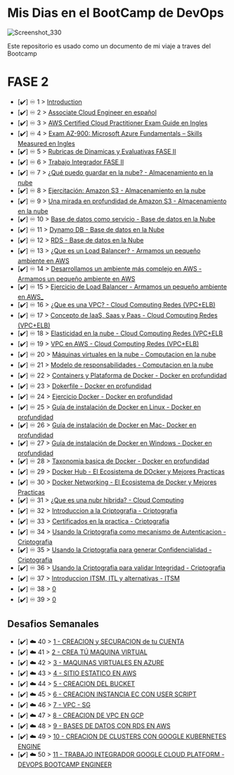 # Mis Dias en el BootCamp de DevOps

<p align="center">

 ![Screenshot_330](https://user-images.githubusercontent.com/105083569/167223748-bc800af0-3529-4b80-8418-8ad53aec03c3.png)


Este repositorio es usado como un documento de mi viaje a traves del Bootcamp 
 
  
# FASE 2

- [✔️] ♾️ 1 > [Introduction](Days/day01.md)
- [✔️] ♾️ 2 > [Associate Cloud Engineer en español](Days/day02.md)
- [✔️] ♾️ 3 > [AWS Certified Cloud Practitioner Exam Guide en Ingles ](Days/day03.md)
- [✔️] ♾️ 4 > [Exam AZ-900: Microsoft Azure Fundamentals – Skills Measured en Ingles](Days/day04.md)
- [✔️] ♾️ 5 > [Rubricas de Dinamicas y Evaluativas FASE II ](Days/day05.md)
- [✔️] ♾️ 6 > [Trabajo Integrador FASE II  ](Days/day06.md)
- [✔️] ♾️ 7 > [¿Qué puedo guardar en la nube? - Almacenamiento en la nube](Days/day07.md)
- [✔️] ♾️ 8 > [Ejercitación: Amazon S3 - Almacenamiento en la nube](Days/day08.md)
- [✔️] ♾️ 9 > [Una mirada en profundidad de Amazon S3 - Almacenamiento en la nube](Days/day09.md)
- [✔️] ♾️ 10 > [Base de datos como servicio - Base de datos en la Nube](Days/day10.md)
- [✔️] ♾️ 11 > [Dynamo DB - Base de datos en la Nube](Days/day11.md)
- [✔️] ♾️ 12 > [RDS - Base de datos en la Nube](Days/day12.md)
- [✔️] ♾️ 13 > [¿Que es un Load Balancer? - Armamos un pequeño ambiente en AWS](Days/day13.md)
- [✔️] ♾️ 14 > [Desarrollamos un ambiente más complejo en AWS - Armamos un pequeño ambiente en AWS](Days/day14.md)
- [✔️] ♾️ 15 > [Ejercicio de Load Balancer  - Armamos un pequeño ambiente en AWS_](Days/day15.md)
- [✔️] ♾️ 16 > [¿Que es una VPC?    -  Cloud Computing Redes (VPC+ELB)](Days/day16.md)
- [✔️] ♾️ 17 > [Concepto de IaaS, Saas y Paas   - Cloud Computing Redes (VPC+ELB)](Days/day17.md)
- [✔️] ♾️ 18 > [Elasticidad en la nube    -   Cloud Computing Redes (VPC+ELB](Days/day18.md)
- [✔️] ♾️ 19 > [VPC en AWS    -  Cloud Computing Redes (VPC+ELB)](Days/day19.md)
- [✔️] ♾️ 20 > [Máquinas virtuales en la nube - Computacion en la nube](Days/day20.md)
- [✔️] ♾️ 21 > [Modelo de responsabilidades - Computacion en la nube](Days/day21.md)
- [✔️] ♾️ 22 > [Containers y Plataforma de Docker -  Docker en profundidad](Days/day22.md)
- [✔️] ♾️ 23 > [Dokerfile -  Docker en profundidad](Days/day23.md)
- [✔️] ♾️ 24 > [Ejercicio Docker -  Docker en profundidad](Days/day24.md)
- [✔️] ♾️ 25 > [Guía de instalación de Docker en Linux -  Docker en profundidad](Days/day25.md)
- [✔️] ♾️ 26 > [Guía de instalación de Docker en Mac-  Docker en profundidad](Days/day26.md)
- [✔️] ♾️ 27 > [Guía de instalación de Docker en Windows -  Docker en profundidad](Days/day27.md)
- [✔️] ♾️ 28 > [Taxonomia basica de Docker -  Docker en profundidad](Days/day28.md)
- [✔️] ♾️ 29 > [Docker Hub   -  El Ecosistema de DOcker y Mejores Practicas](Days/day29.md)
- [✔️] ♾️ 30 > [Docker Networking   -  El Ecosistema de Docker y Mejores Practicas](Days/day30.md)
- [✔️] ♾️ 31 > [¿Que es una nubr hibrida?   -  Cloud Computing ](Days/day31.md)
- [✔️] ♾️ 32 > [Introduccion a la Criptografia -  Criptografia](Days/day32.md)
- [✔️] ♾️ 33 > [Certificados en la practica - Criptografia](Days/day33.md)
- [✔️] ♾️ 34 > [Usando la Criptografia como mecanismo de Autenticacion - Criptografia](Days/day34.md)
- [✔️] ♾️ 35 > [Usando la Criptografia para generar Confidencialidad  - Criptografia](Days/day35.md)
- [✔️] ♾️ 36 > [Usando la Criptografia para validar Integridad - Criptografia ](Days/day36.md)
- [✔️] ♾️ 37 > [Introduccion ITSM, ITL y alternativas  - ITSM ](Days/day37.md)
- [✔️] ♾️ 38 > [0](Days/day38.md)
- [✔️] ♾️ 39 > [0](Days/day39.md)


 ## Desafios Semanales
 
- [✔️] ☁️ 40 > [1 - CREACION y SECURACION de tu CUENTA](Days/day40.md)
- [✔️] ☁️ 41 > [2 - CREA TÚ MAQUINA VIRTUAL](Days/day41.md)
- [✔️] ☁️ 42 > [3 - MAQUINAS VIRTUALES EN AZURE](Days/day42.md)
- [✔️] ☁️ 43 > [4 - SITIO ESTATICO EN AWS](Days/day43.md)
- [✔️] ☁️ 44 > [5 - CREACION DEL BUCKET ](Days/day44.md)
- [✔️] ☁️ 45 > [6 - CREACION INSTANCIA EC CON USER SCRIPT](Days/day45.md)
- [✔️] ☁️ 46 > [7 - VPC - SG](Days/day46.md)
- [✔️] ☁️ 47 > [8 - CREACION DE VPC EN GCP](Days/day47.md)
- [✔️] ☁️ 48 > [9 - BASES DE DATOS CON RDS EN AWS](Days/day48.md)
- [✔️] ☁️ 49 > [10 - CREACION DE CLUSTERS CON GOOGLE KUBERNETES ENGINE](Days/day49.md)
- [✔️] ☁️ 50 > [11 - TRABAJO INTEGRADOR GOOGLE CLOUD PLATFORM  - DEVOPS BOOTCAMP ENGINEER](Days/day50.md)






